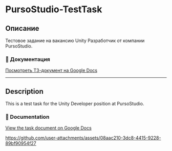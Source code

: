 # PursoStudio-TestTask

## Описание
Тестовое задание на вакансию Unity Разработчик от компании PursoStudio.

### 📄 Документация
[Посмотреть ТЗ-документ на Google Docs](https://docs.google.com/document/d/1ucHMytenWh1_e9KGfHvGcmIQ5L6tlARSXN1HemqXMcE/edit)

---

## Description
This is a test task for the Unity Developer position at PursoStudio.

### 📄 Documentation
[View the task document on Google Docs](https://docs.google.com/document/d/1ucHMytenWh1_e9KGfHvGcmIQ5L6tlARSXN1HemqXMcE/edit)




https://github.com/user-attachments/assets/08aac210-3dc8-4415-9228-89bf90954f27



